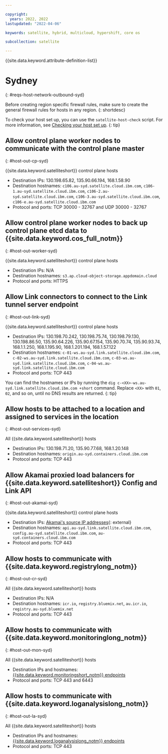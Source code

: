 ```yaml
---

copyright:
  years: 2022, 2022
lastupdated: "2022-04-06"

keywords: satellite, hybrid, multicloud, hypershift, core os

subcollection: satellite

---
```


{{site.data.keyword.attribute-definition-list}}

# Sydney
{: #reqs-host-network-outbound-syd}

Before creating region specific firewall rules, make sure to create the general firewall rules for hosts in any region.
{: shortdesc}


To check your host set up, you can use the `satellite-host-check` script. For more information, see [Checking your host set up](/docs/satellite?topic=satellite-host-network-check).
{: tip}



## Allow control plane worker nodes to communicate with the control plane master
{: #host-out-cp-syd}

{{site.data.keyword.satelliteshort}} control plane hosts
* Destination IPs:  130.198.65.82, 135.90.66.194, 168.1.58.90
* Destination hostnames: `c106.au-syd.satellite.cloud.ibm.com`, `c106-1.au-syd.satellite.cloud.ibm.com`, `c106-2.au-syd.satellite.cloud.ibm.com`, `c106-3.au-syd.satellite.cloud.ibm.com`, `c106-e.au-syd.satellite.cloud.ibm.com` 
* Protocol and ports: TCP 30000 - 32767 and UDP 30000 - 32767

## Allow control plane worker nodes to back up control plane etcd data to {{site.data.keyword.cos_full_notm}}
{: #host-out-worker-syd}

{{site.data.keyword.satelliteshort}} control plane hosts
* Destination IPs:   N/A
* Destination hostnames: `s3.ap.cloud-object-storage.appdomain.cloud`
* Protocol and ports: HTTPS

## Allow Link connectors to connect to the Link tunnel server endpoint
{: #host-out-link-syd}

{{site.data.keyword.satelliteshort}} control plane hosts
* Destination IPs: 130.198.70.242, 130.198.75.74, 130.198.79.130, 130.198.86.50, 135.90.64.226, 135.90.67.154, 135.90.70.74, 135.90.93.74, 168.1.1.250, 168.1.195.90, 168.1.201.194, 168.1.57.122 
* Destination hostnames: `c-01-ws.au-syd.link.satellite.cloud.ibm.com`, `c-02-ws.au-syd.link.satellite.cloud.ibm.com`, `c-03-ws.au-syd.link.satellite.cloud.ibm.com`, `c-04-ws.au-syd.link.satellite.cloud.ibm.com`
* Protocol and ports: TCP 443

You can find the hostnames or IPs by running the `dig c-<XX>-ws.au-syd.link.satellite.cloud.ibm.com +short` command. Replace `<XX>` with `01`, `02`, and so on, until no DNS results are returned.
{: tip}

## Allow hosts to be attached to a location and assigned to services in the location
{: #host-out-services-syd}

All {{site.data.keyword.satelliteshort}} hosts
* Destination IPs: 130.198.71.20, 135.90.77.68, 168.1.20.148  
* Destination hostnames: `origin.au-syd.containers.cloud.ibm.com` 
* Protocol and ports: TCP 443

## Allow Akamai proxied load balancers for {{site.data.keyword.satelliteshort}} Config and Link API
{: #host-out-akamai-syd}

{{site.data.keyword.satelliteshort}} control plane hosts
* Destination IPs: [Akamai's source IP addresses](https://github.com/IBM-Cloud/kube-samples/tree/master/akamai/gtm-liveness-test){: external} 
* Destination hostnames: `api.au-syd.link.satellite.cloud.ibm.com`, `config.au-syd.satellite.cloud.ibm.com`, `au-syd.containers.cloud.ibm.com`
* Protocol and ports: TCP 443

## Allow hosts to communicate with {{site.data.keyword.registrylong_notm}}
{: #host-out-cr-syd}

All {{site.data.keyword.satelliteshort}} hosts
* Destination IPs: N/A
* Destination hostnames: `icr.io`, `registry.bluemix.net`, `au.icr.io`, `registry.au-syd.bluemix.net`
* Protocol and ports: TCP 443

## Allow hosts to communicate with {{site.data.keyword.monitoringlong_notm}}
{: #host-out-mon-syd}

All {{site.data.keyword.satelliteshort}} hosts
* Destination IPs and hostnames: [{{site.data.keyword.monitoringshort_notm}} endpoints](/docs/monitoring?topic=monitoring-endpoints)
* Protocol and ports: TCP 443 and 6443

## Allow hosts to communicate with {{site.data.keyword.loganalysislong_notm}}
{: #host-out-la-syd}

All {{site.data.keyword.satelliteshort}} hosts
* Destination IPs and hostnames: [{{site.data.keyword.loganalysislong_notm}} endpoints](/docs/log-analysis?topic=log-analysis-endpoints#endpoints_api_public)
* Protocol and ports: TCP 443

